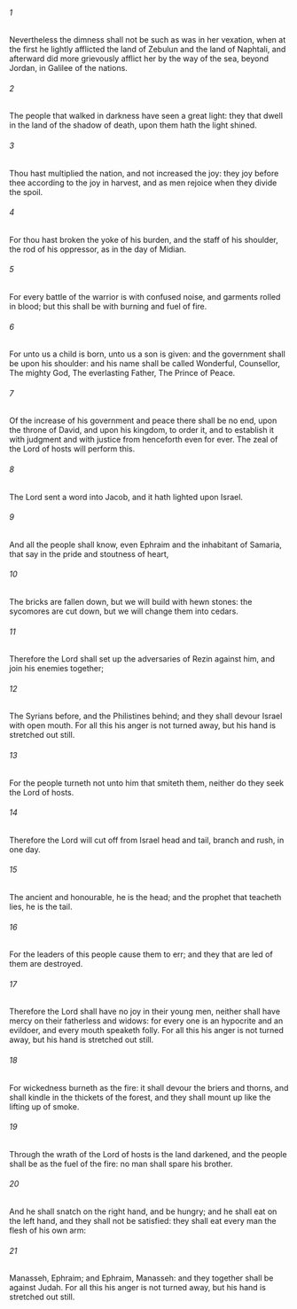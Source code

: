 ###### 1
Nevertheless the dimness shall not be such as was in her vexation, when at the first he lightly afflicted the land of Zebulun and the land of Naphtali, and afterward did more grievously afflict her by the way of the sea, beyond Jordan, in Galilee of the nations.

###### 2
The people that walked in darkness have seen a great light: they that dwell in the land of the shadow of death, upon them hath the light shined.

###### 3
Thou hast multiplied the nation, and not increased the joy: they joy before thee according to the joy in harvest, and as men rejoice when they divide the spoil.

###### 4
For thou hast broken the yoke of his burden, and the staff of his shoulder, the rod of his oppressor, as in the day of Midian.

###### 5
For every battle of the warrior is with confused noise, and garments rolled in blood; but this shall be with burning and fuel of fire.

###### 6
For unto us a child is born, unto us a son is given: and the government shall be upon his shoulder: and his name shall be called Wonderful, Counsellor, The mighty God, The everlasting Father, The Prince of Peace.

###### 7
Of the increase of his government and peace there shall be no end, upon the throne of David, and upon his kingdom, to order it, and to establish it with judgment and with justice from henceforth even for ever. The zeal of the Lord of hosts will perform this.

###### 8
The Lord sent a word into Jacob, and it hath lighted upon Israel.

###### 9
And all the people shall know, even Ephraim and the inhabitant of Samaria, that say in the pride and stoutness of heart,

###### 10
The bricks are fallen down, but we will build with hewn stones: the sycomores are cut down, but we will change them into cedars.

###### 11
Therefore the Lord shall set up the adversaries of Rezin against him, and join his enemies together;

###### 12
The Syrians before, and the Philistines behind; and they shall devour Israel with open mouth. For all this his anger is not turned away, but his hand is stretched out still.

###### 13
For the people turneth not unto him that smiteth them, neither do they seek the Lord of hosts.

###### 14
Therefore the Lord will cut off from Israel head and tail, branch and rush, in one day.

###### 15
The ancient and honourable, he is the head; and the prophet that teacheth lies, he is the tail.

###### 16
For the leaders of this people cause them to err; and they that are led of them are destroyed.

###### 17
Therefore the Lord shall have no joy in their young men, neither shall have mercy on their fatherless and widows: for every one is an hypocrite and an evildoer, and every mouth speaketh folly. For all this his anger is not turned away, but his hand is stretched out still.

###### 18
For wickedness burneth as the fire: it shall devour the briers and thorns, and shall kindle in the thickets of the forest, and they shall mount up like the lifting up of smoke.

###### 19
Through the wrath of the Lord of hosts is the land darkened, and the people shall be as the fuel of the fire: no man shall spare his brother.

###### 20
And he shall snatch on the right hand, and be hungry; and he shall eat on the left hand, and they shall not be satisfied: they shall eat every man the flesh of his own arm:

###### 21
Manasseh, Ephraim; and Ephraim, Manasseh: and they together shall be against Judah. For all this his anger is not turned away, but his hand is stretched out still.

